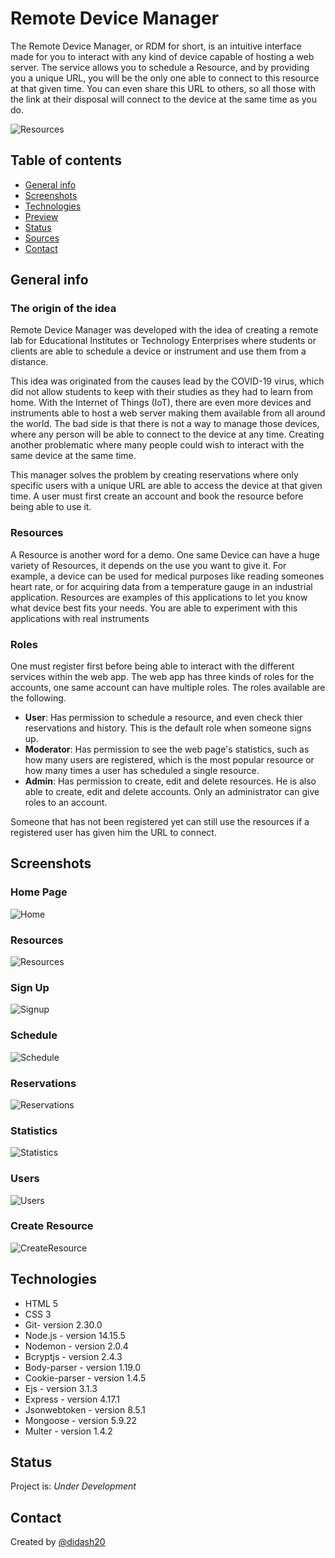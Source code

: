 # Remote Device Manager
The Remote Device Manager, or RDM for short, is an intuitive interface made for you to interact with any kind of device capable of hosting a web server. The service allows you to schedule a Resource, and by providing you a unique URL, you will be the only one able to connect to this resource at that given time. You can even share this URL to others, so all those with the link at their disposal will connect to the device at the same time as you do.

![Resources](./webpage-images/resources.jpg)

## Table of contents
* [General info](#general-info)
* [Screenshots](#screenshots)
* [Technologies](#technologies)
* [Preview](#preview)
* [Status](#status)
* [Sources](#sources)
* [Contact](#contact)

## General info

### The origin of the idea

Remote Device Manager was developed with the idea of creating a remote lab for Educational Institutes or Technology Enterprises where students or clients are able to schedule a device or instrument and use them from a distance.

This idea was originated from the causes lead by the COVID-19 virus, which did not allow students to keep with their studies as they had to learn from home. With the Internet of Things (IoT), there are even more devices and instruments able to host a web server making them available from all around the world. The bad side is that there is not a way to manage those devices, where any person will be able to connect to the device at any time. Creating another problematic where many people could wish to interact with the same device at the same time.

This manager solves the problem by creating reservations where only specific users with a unique URL are able to access the device at that given time. A user must first create an account and book the resource before being able to use it.

### Resources
A Resource is another word for a demo. One same Device can have a huge variety of Resources, it depends on the use you want to give it. For example, a device can be used for medical purposes like reading someones heart rate, or for acquiring data from a temperature gauge in an industrial application. Resources are examples of this applications to let you know what device best fits your needs. You are able to experiment with this applications with real instruments

### Roles
One must register first before being able to interact with the different services within the web app. The web app has three kinds of roles for the accounts, one same account can have multiple roles. The roles available are the following.

* **User**: Has permission to schedule a resource, and even check thier reservations and history. This is the default role when someone signs up.
* **Moderator**: Has permission to see the web page's statistics, such as how many users are registered, which is the most popular resource or how many times a user has scheduled a single resource.
* **Admin**: Has permission to create, edit and delete resources. He is also able to create, edit and delete accounts. Only an administrator can give roles to an account.

Someone that has not been registered yet can still use the resources if a registered user has given him the URL to connect.

## Screenshots

### Home Page
![Home](./webpage-images/home.jpg)
### Resources
![Resources](./webpage-images/resources.jpg)
### Sign Up
![Signup](./webpage-images/signup.jpg)
### Schedule
![Schedule](./webpage-images/schedule.jpg)
### Reservations
![Reservations](./webpage-images/reservations.jpg)
### Statistics
![Statistics](./webpage-images/statistics.jpg)
### Users
![Users](./webpage-images/users.jpg)
### Create Resource
![CreateResource](./webpage-images/create_resource.jpg)

## Technologies
* HTML 5
* CSS 3
* Git- version 2.30.0
* Node.js - version 14.15.5
* Nodemon - version 2.0.4
* Bcryptjs - version 2.4.3
* Body-parser - version 1.19.0
* Cookie-parser - version 1.4.5
* Ejs - version 3.1.3
* Express - version 4.17.1
* Jsonwebtoken - version 8.5.1
* Mongoose - version 5.9.22
* Multer - version 1.4.2

## Status
Project is: _Under Development_

## Contact
Created by [@didash20](https://github.com/didash20)
